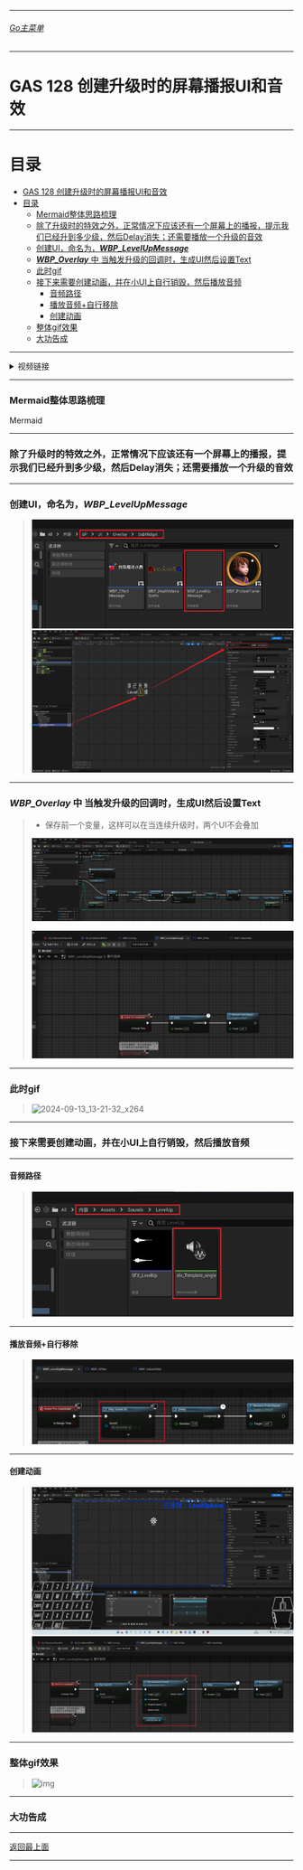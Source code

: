 ___________________________________________________________________________________________
###### [Go主菜单](../MainMenu.md)
___________________________________________________________________________________________

# GAS 128 创建升级时的屏幕播报UI和音效

___________________________________________________________________________________________

# 目录


- [GAS 128 创建升级时的屏幕播报UI和音效](#gas-128-创建升级时的屏幕播报ui和音效)
- [目录](#目录)
    - [Mermaid整体思路梳理](#mermaid整体思路梳理)
    - [除了升级时的特效之外，正常情况下应该还有一个屏幕上的播报，提示我们已经升到多少级，然后Delay消失；还需要播放一个升级的音效](#除了升级时的特效之外正常情况下应该还有一个屏幕上的播报提示我们已经升到多少级然后delay消失还需要播放一个升级的音效)
    - [创建UI，命名为，***WBP\_LevelUpMessage***](#创建ui命名为wbp_levelupmessage)
    - [***WBP\_Overlay*** 中 当触发升级的回调时，生成UI然后设置Text](#wbp_overlay-中-当触发升级的回调时生成ui然后设置text)
    - [此时gif](#此时gif)
    - [接下来需要创建动画，并在小UI上自行销毁，然后播放音频](#接下来需要创建动画并在小ui上自行销毁然后播放音频)
      - [音频路径](#音频路径)
      - [播放音频+自行移除](#播放音频自行移除)
      - [创建动画](#创建动画)
    - [整体gif效果](#整体gif效果)
    - [大功告成](#大功告成)



___________________________________________________________________________________________

<details>
<summary>视频链接</summary>

[15. Level Up HUD Message_哔哩哔哩_bilibili](https://www.bilibili.com/video/BV1TH4y1L7NP?p=61&vd_source=9e1e64122d802b4f7ab37bd325a89e6c)

------

</details>

___________________________________________________________________________________________

### Mermaid整体思路梳理

Mermaid

___________________________________________________________________________________________

### 除了升级时的特效之外，正常情况下应该还有一个屏幕上的播报，提示我们已经升到多少级，然后Delay消失；还需要播放一个升级的音效

------

### 创建UI，命名为，***WBP_LevelUpMessage***

>![](./Image/GAS_128/1.png)![image-20240913131538858](./Image/GAS_128/2.png)
------

### ***WBP_Overlay*** 中 当触发升级的回调时，生成UI然后设置Text

>- 保存前一个变量，这样可以在当连续升级时，两个UI不会叠加
>
>![](./Image/GAS_128/3.png)
>
>![image-20240913132113181](./Image/GAS_128/4.png)

------

### 此时gif

>![2024-09-13_13-21-32_x264](./Image/GAS_128/5.gif)
------

### 接下来需要创建动画，并在小UI上自行销毁，然后播放音频
------

#### 音频路径

>![](./Image/GAS_128/6.png)
------

#### 播放音频+自行移除

>![](./Image/GAS_128/7.png)
------

#### 创建动画

>![ui_x264](./Image/GAS_128/8.gif)![](./Image/GAS_128/9.png)
------

### 整体gif效果

>![img](./Image/GAS_128/10.gif)
------

### 大功告成

___________________________________________________________________________________________

[返回最上面](#Go主菜单)

___________________________________________________________________________________________